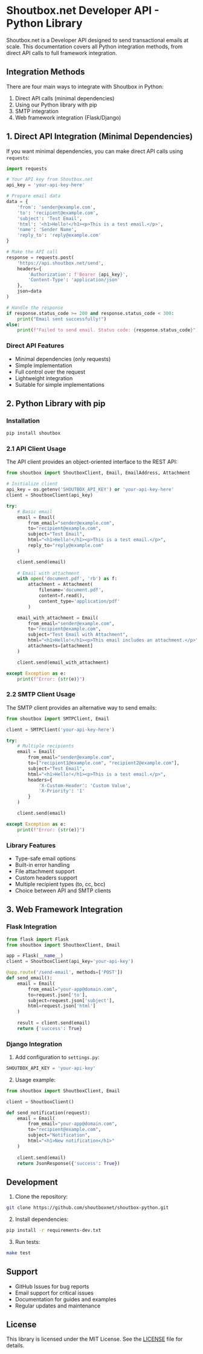 # Shoutbox.net Developer API - Python Library

Shoutbox.net is a Developer API designed to send transactional emails at scale. This documentation covers all Python integration methods, from direct API calls to full framework integration.

## Integration Methods

There are four main ways to integrate with Shoutbox in Python:

1. Direct API calls (minimal dependencies)
2. Using our Python library with pip
3. SMTP integration
4. Web framework integration (Flask/Django)

## 1. Direct API Integration (Minimal Dependencies)

If you want minimal dependencies, you can make direct API calls using `requests`:

```python
import requests

# Your API key from Shoutbox.net
api_key = 'your-api-key-here'

# Prepare email data
data = {
    'from': 'sender@example.com',
    'to': 'recipient@example.com',
    'subject': 'Test Email',
    'html': '<h1>Hello!</h1><p>This is a test email.</p>',
    'name': 'Sender Name',
    'reply_to': 'reply@example.com'
}

# Make the API call
response = requests.post(
    'https://api.shoutbox.net/send',
    headers={
        'Authorization': f'Bearer {api_key}',
        'Content-Type': 'application/json'
    },
    json=data
)

# Handle the response
if response.status_code >= 200 and response.status_code < 300:
    print("Email sent successfully!")
else:
    print(f"Failed to send email. Status code: {response.status_code}")
```

### Direct API Features
- Minimal dependencies (only requests)
- Simple implementation
- Full control over the request
- Lightweight integration
- Suitable for simple implementations

## 2. Python Library with pip

### Installation

```bash
pip install shoutbox
```

### 2.1 API Client Usage

The API client provides an object-oriented interface to the REST API:

```python
from shoutbox import ShoutboxClient, Email, EmailAddress, Attachment

# Initialize client
api_key = os.getenv('SHOUTBOX_API_KEY') or 'your-api-key-here'
client = ShoutboxClient(api_key)

try:
    # Basic email
    email = Email(
        from_email="sender@example.com",
        to="recipient@example.com",
        subject="Test Email",
        html="<h1>Hello!</h1><p>This is a test email.</p>",
        reply_to="reply@example.com"
    )

    client.send(email)
    
    # Email with attachment
    with open('document.pdf', 'rb') as f:
        attachment = Attachment(
            filename='document.pdf',
            content=f.read(),
            content_type='application/pdf'
        )

    email_with_attachment = Email(
        from_email="sender@example.com",
        to="recipient@example.com",
        subject="Test Email with Attachment",
        html="<h1>Hello!</h1><p>This email includes an attachment.</p>",
        attachments=[attachment]
    )

    client.send(email_with_attachment)

except Exception as e:
    print(f"Error: {str(e)}")
```

### 2.2 SMTP Client Usage

The SMTP client provides an alternative way to send emails:

```python
from shoutbox import SMTPClient, Email

client = SMTPClient('your-api-key-here')

try:
    # Multiple recipients
    email = Email(
        from_email="sender@example.com",
        to=["recipient1@example.com", "recipient2@example.com"],
        subject="Test Email",
        html="<h1>Hello!</h1><p>This is a test email.</p>",
        headers={
            'X-Custom-Header': 'Custom Value',
            'X-Priority': '1'
        }
    )

    client.send(email)

except Exception as e:
    print(f"Error: {str(e)}")
```

### Library Features
- Type-safe email options
- Built-in error handling
- File attachment support
- Custom headers support
- Multiple recipient types (to, cc, bcc)
- Choice between API and SMTP clients

## 3. Web Framework Integration

### Flask Integration

```python
from flask import Flask
from shoutbox import ShoutboxClient, Email

app = Flask(__name__)
client = ShoutboxClient(api_key='your-api-key')

@app.route('/send-email', methods=['POST'])
def send_email():
    email = Email(
        from_email="your-app@domain.com",
        to=request.json['to'],
        subject=request.json['subject'],
        html=request.json['html']
    )
    
    result = client.send(email)
    return {'success': True}
```

### Django Integration

1. Add configuration to `settings.py`:
```python
SHOUTBOX_API_KEY = 'your-api-key'
```

2. Usage example:
```python
from shoutbox import ShoutboxClient, Email

client = ShoutboxClient()

def send_notification(request):
    email = Email(
        from_email="your-app@domain.com",
        to="recipient@example.com",
        subject="Notification",
        html="<h1>New notification</h1>"
    )
    
    client.send(email)
    return JsonResponse({'success': True})
```

## Development

1. Clone the repository:
```bash
git clone https://github.com/shoutboxnet/shoutbox-python.git
```

2. Install dependencies:
```bash
pip install -r requirements-dev.txt
```

3. Run tests:
```bash
make test
```

## Support

- GitHub Issues for bug reports
- Email support for critical issues
- Documentation for guides and examples
- Regular updates and maintenance

## License

This library is licensed under the MIT License. See the [LICENSE](LICENSE) file for details.
